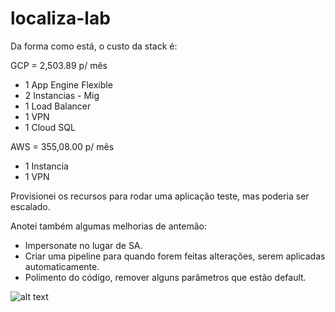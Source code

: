 # localiza-lab
Da forma como está, o custo da stack é:

GCP = 2,503.89 p/ mês
- 1 App Engine Flexible
- 2 Instancias - Mig
- 1 Load Balancer
- 1 VPN
- 1 Cloud SQL

AWS = 355,08.00 p/ mês
- 1 Instancia
- 1 VPN

Provisionei os recursos para rodar uma aplicação teste, mas poderia ser escalado.


Anotei também algumas melhorias de antemão:

- Impersonate no lugar de SA.
- Criar uma pipeline para quando forem feitas alterações, serem aplicadas automaticamente.
- Polimento do código, remover alguns parâmetros que estão default.

![alt text](https://github.com/ramboXX/localiza-lab/blob/master/Localiza-Lab-Topology.drawio.png?raw=true)
